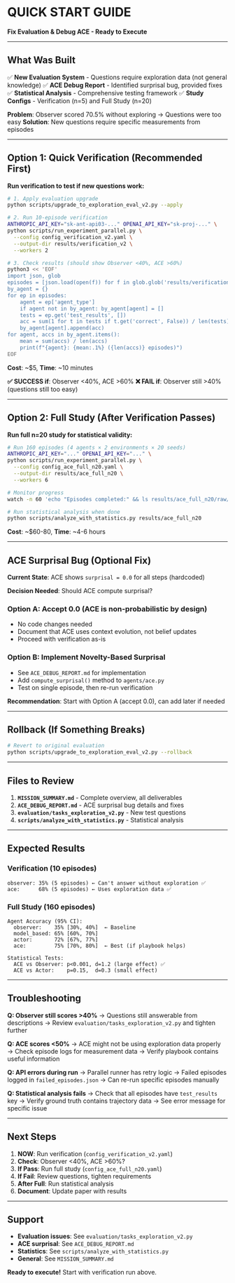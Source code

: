 # QUICK START GUIDE
**Fix Evaluation & Debug ACE - Ready to Execute**

---

## What Was Built

✅ **New Evaluation System** - Questions require exploration data (not general knowledge)
✅ **ACE Debug Report** - Identified surprisal bug, provided fixes
✅ **Statistical Analysis** - Comprehensive testing framework
✅ **Study Configs** - Verification (n=5) and Full Study (n=20)

**Problem**: Observer scored 70.5% without exploring → Questions were too easy
**Solution**: New questions require specific measurements from episodes

---

## Option 1: Quick Verification (Recommended First)

**Run verification to test if new questions work:**

```bash
# 1. Apply evaluation upgrade
python scripts/upgrade_to_exploration_eval_v2.py --apply

# 2. Run 10-episode verification
ANTHROPIC_API_KEY="sk-ant-api03-..." OPENAI_API_KEY="sk-proj-..." \
python scripts/run_experiment_parallel.py \
  --config config_verification_v2.yaml \
  --output-dir results/verification_v2 \
  --workers 2

# 3. Check results (should show Observer <40%, ACE >60%)
python3 << 'EOF'
import json, glob
episodes = [json.load(open(f)) for f in glob.glob('results/verification_v2/raw/*.json')]
by_agent = {}
for ep in episodes:
    agent = ep['agent_type']
    if agent not in by_agent: by_agent[agent] = []
    tests = ep.get('test_results', [])
    acc = sum(1 for t in tests if t.get('correct', False)) / len(tests) if tests else 0
    by_agent[agent].append(acc)
for agent, accs in by_agent.items():
    mean = sum(accs) / len(accs)
    print(f"{agent}: {mean:.1%} ({len(accs)} episodes)")
EOF
```

**Cost**: ~$5, **Time**: ~10 minutes

**✅ SUCCESS if**: Observer <40%, ACE >60%
**❌ FAIL if**: Observer still >40% (questions still too easy)

---

## Option 2: Full Study (After Verification Passes)

**Run full n=20 study for statistical validity:**

```bash
# Run 160 episodes (4 agents × 2 environments × 20 seeds)
ANTHROPIC_API_KEY="..." OPENAI_API_KEY="..." \
python scripts/run_experiment_parallel.py \
  --config config_ace_full_n20.yaml \
  --output-dir results/ace_full_n20 \
  --workers 6

# Monitor progress
watch -n 60 'echo "Episodes completed:" && ls results/ace_full_n20/raw/*.json | wc -l'

# Run statistical analysis when done
python scripts/analyze_with_statistics.py results/ace_full_n20
```

**Cost**: ~$60-80, **Time**: ~4-6 hours

---

## ACE Surprisal Bug (Optional Fix)

**Current State**: ACE shows `surprisal = 0.0` for all steps (hardcoded)

**Decision Needed**: Should ACE compute surprisal?

### Option A: Accept 0.0 (ACE is non-probabilistic by design)
- No code changes needed
- Document that ACE uses context evolution, not belief updates
- Proceed with verification as-is

### Option B: Implement Novelty-Based Surprisal
- See `ACE_DEBUG_REPORT.md` for implementation
- Add `compute_surprisal()` method to `agents/ace.py`
- Test on single episode, then re-run verification

**Recommendation**: Start with Option A (accept 0.0), can add later if needed

---

## Rollback (If Something Breaks)

```bash
# Revert to original evaluation
python scripts/upgrade_to_exploration_eval_v2.py --rollback
```

---

## Files to Review

1. **`MISSION_SUMMARY.md`** - Complete overview, all deliverables
2. **`ACE_DEBUG_REPORT.md`** - ACE surprisal bug details and fixes
3. **`evaluation/tasks_exploration_v2.py`** - New test questions
4. **`scripts/analyze_with_statistics.py`** - Statistical analysis

---

## Expected Results

### Verification (10 episodes)
```
observer: 35% (5 episodes) ← Can't answer without exploration ✅
ace:      68% (5 episodes) ← Uses exploration data ✅
```

### Full Study (160 episodes)
```
Agent Accuracy (95% CI):
  observer:    35% [30%, 40%]  ← Baseline
  model_based: 65% [60%, 70%]
  actor:       72% [67%, 77%]
  ace:         75% [70%, 80%]  ← Best (if playbook helps)

Statistical Tests:
  ACE vs Observer: p<0.001, d=1.2 (large effect) ✅
  ACE vs Actor:    p=0.15,  d=0.3 (small effect)
```

---

## Troubleshooting

**Q: Observer still scores >40%**
→ Questions still answerable from descriptions
→ Review `evaluation/tasks_exploration_v2.py` and tighten further

**Q: ACE scores <50%**
→ ACE might not be using exploration data properly
→ Check episode logs for measurement data
→ Verify playbook contains useful information

**Q: API errors during run**
→ Parallel runner has retry logic
→ Failed episodes logged in `failed_episodes.json`
→ Can re-run specific episodes manually

**Q: Statistical analysis fails**
→ Check that all episodes have `test_results` key
→ Verify ground truth contains trajectory data
→ See error message for specific issue

---

## Next Steps

1. **NOW**: Run verification (`config_verification_v2.yaml`)
2. **Check**: Observer <40%, ACE >60%?
3. **If Pass**: Run full study (`config_ace_full_n20.yaml`)
4. **If Fail**: Review questions, tighten requirements
5. **After Full**: Run statistical analysis
6. **Document**: Update paper with results

---

## Support

- **Evaluation issues**: See `evaluation/tasks_exploration_v2.py`
- **ACE surprisal**: See `ACE_DEBUG_REPORT.md`
- **Statistics**: See `scripts/analyze_with_statistics.py`
- **General**: See `MISSION_SUMMARY.md`

**Ready to execute!** Start with verification run above.
